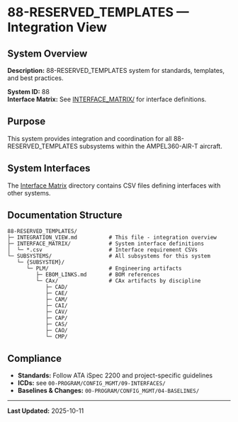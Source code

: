 # 88-RESERVED_TEMPLATES — Integration View

## System Overview

**Description:** 88-RESERVED_TEMPLATES system for standards, templates, and best practices.

**System ID:** 88  
**Interface Matrix:** See [INTERFACE_MATRIX/](./INTERFACE_MATRIX/) for interface definitions.

## Purpose

This system provides integration and coordination for all 88-RESERVED_TEMPLATES subsystems within the AMPEL360-AIR-T aircraft.

## System Interfaces

The [Interface Matrix](./INTERFACE_MATRIX/) directory contains CSV files defining interfaces with other systems.

## Documentation Structure

```
88-RESERVED_TEMPLATES/
├─ INTEGRATION_VIEW.md          # This file - integration overview
├─ INTERFACE_MATRIX/            # System interface definitions
│  └─ *.csv                     # Interface requirement CSVs
└─ SUBSYSTEMS/                  # All subsystems for this system
   └─ {SUBSYSTEM}/
      └─ PLM/                   # Engineering artifacts
         ├─ EBOM_LINKS.md       # BOM references
         └─ CAx/                # CAx artifacts by discipline
            ├─ CAD/
            ├─ CAE/
            ├─ CAM/
            ├─ CAI/
            ├─ CAV/
            ├─ CAP/
            ├─ CAS/
            ├─ CAO/
            └─ CMP/
```

## Compliance

- **Standards:** Follow ATA iSpec 2200 and project-specific guidelines
- **ICDs:** see `00-PROGRAM/CONFIG_MGMT/09-INTERFACES/`
- **Baselines & Changes:** `00-PROGRAM/CONFIG_MGMT/04-BASELINES/`

---

**Last Updated:** 2025-10-11
